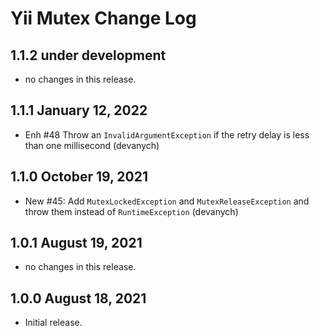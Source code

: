 # Yii Mutex Change Log

## 1.1.2 under development

- no changes in this release.


## 1.1.1 January 12, 2022

- Enh #48 Throw an `InvalidArgumentException` if the retry delay is less than one millisecond (devanych)

## 1.1.0 October 19, 2021

- New #45: Add `MutexLockedException` and `MutexReleaseException` and throw them instead of `RuntimeException` (devanych)

## 1.0.1 August 19, 2021

- no changes in this release.

## 1.0.0 August 18, 2021

- Initial release.

